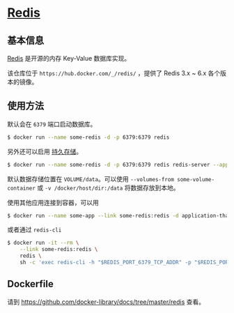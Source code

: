 # [Redis](https://hub.docker.com/_/redis/)

## 基本信息

[Redis](https://en.wikipedia.org/wiki/Redis) 是开源的内存 Key-Value 数据库实现。

该仓库位于 `https://hub.docker.com/_/redis/` ，提供了 Redis 3.x ~ 6.x 各个版本的镜像。

## 使用方法

默认会在 `6379` 端口启动数据库。

```bash
$ docker run --name some-redis -d -p 6379:6379 redis
```

另外还可以启用 [持久存储](https://redis.io/topics/persistence)。

```bash
$ docker run --name some-redis -d -p 6379:6379 redis redis-server --appendonly yes
```

默认数据存储位置在 `VOLUME/data`。可以使用 `--volumes-from some-volume-container` 或 `-v /docker/host/dir:/data` 将数据存放到本地。

使用其他应用连接到容器，可以用

```bash
$ docker run --name some-app --link some-redis:redis -d application-that-uses-redis
```

或者通过 `redis-cli`

```bash
$ docker run -it --rm \
    --link some-redis:redis \
    redis \
    sh -c 'exec redis-cli -h "$REDIS_PORT_6379_TCP_ADDR" -p "$REDIS_PORT_6379_TCP_PORT"'
```

## Dockerfile

请到 https://github.com/docker-library/docs/tree/master/redis 查看。
